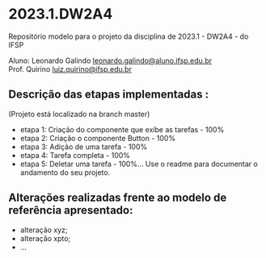# 2023.1.DW2A4
Repositório modelo para o projeto da disciplina de 2023.1 - DW2A4 - do IFSP 

Aluno: Leonardo Galindo leonardo.galindo@aluno.ifsp.edu.br  \
Prof. Quirino         <luiz.quirino@ifsp.edu.br>

## Descrição das etapas implementadas :
(Projeto está localizado na branch master)
- etapa 1: Criação do componente que exibe as tarefas - 100%
- etapa 2: Criação o componente Button - 100%
- etapa 3: Adição de uma tarefa - 100%
- etapa 4: Tarefa completa - 100%
- etapa 5: Deletar uma tarefa - 100%...
  Use o readme para documentar o andamento do seu projeto.

## Alterações realizadas frente ao modelo de referência apresentado:
- alteração xyz;
- alteração xpto;
- ...
